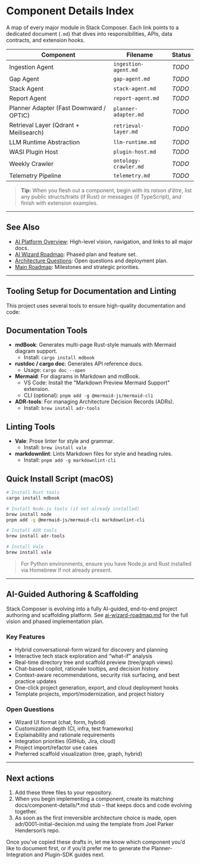 # Component Details Index

A map of every major module in Stack Composer. Each link points to a dedicated
document (`.md`) that dives into responsibilities, APIs, data contracts, and
extension hooks.

| Component                               | Filename              | Status |
| --------------------------------------- | --------------------- | ------ |
| Ingestion Agent                         | `ingestion-agent.md`  | _TODO_ |
| Gap Agent                               | `gap-agent.md`        | _TODO_ |
| Stack Agent                             | `stack-agent.md`      | _TODO_ |
| Report Agent                            | `report-agent.md`     | _TODO_ |
| Planner Adapter (Fast Downward / OPTIC) | `planner-adapter.md`  | _TODO_ |
| Retrieval Layer (Qdrant + Meilisearch)  | `retrieval-layer.md`  | _TODO_ |
| LLM Runtime Abstraction                 | `llm-runtime.md`      | _TODO_ |
| WASI Plugin Host                        | `plugin-host.md`      | _TODO_ |
| Weekly Crawler                          | `ontology-crawler.md` | _TODO_ |
| Telemetry Pipeline                      | `telemetry.md`        | _TODO_ |

> **Tip:** When you flesh out a component, begin with its _raison d’être_,
> list any public structs/traits (if Rust) or messages (if TypeScript), and
> finish with extension examples.

---

## See Also

- [AI Platform Overview](../AI%20Platform%20Overview.md): High-level vision, navigation, and links to all major docs.
- [AI Wizard Roadmap](../Architecture%20&%20Component%20Guides/ai-wizard-roadmap.md): Phased plan and feature set.
- [Architecture Questions](../Architecture%20&%20Component%20Guides/architecture-questions.md): Open questions and deployment plan.
- [Main Roadmap](../roadmap.md): Milestones and strategic priorities.

---

## Tooling Setup for Documentation and Linting

This project uses several tools to ensure high-quality documentation and code:

## Documentation Tools

- **mdBook**: Generates multi-page Rust-style manuals with Mermaid diagram support.
  - Install: `cargo install mdbook`
- **rustdoc / cargo doc**: Generates API reference docs.
  - Usage: `cargo doc --open`
- **Mermaid**: For diagrams in Markdown and mdBook.
  - VS Code: Install the "Markdown Preview Mermaid Support" extension.
  - CLI (optional): `pnpm add -g @mermaid-js/mermaid-cli`
- **ADR-tools**: For managing Architecture Decision Records (ADRs).
  - Install: `brew install adr-tools`

## Linting Tools

- **Vale**: Prose linter for style and grammar.
  - Install: `brew install vale`
- **markdownlint**: Lints Markdown files for style and heading rules.
  - Install: `pnpm add -g markdownlint-cli`

## Quick Install Script (macOS)

```bash
# Install Rust tools
cargo install mdbook

# Install Node.js tools (if not already installed)
brew install node
pnpm add -g @mermaid-js/mermaid-cli markdownlint-cli

# Install ADR tools
brew install adr-tools

# Install Vale
brew install vale
```

> For Python environments, ensure you have Node.js and Rust installed via Homebrew if not already present.

---

## AI-Guided Authoring & Scaffolding

Stack Composer is evolving into a fully AI-guided, end-to-end project authoring and scaffolding platform. See [ai-wizard-roadmap.md](../Architecture%20&%20Component%20Guides/ai-wizard-roadmap.md) for the full vision and phased implementation plan.

### Key Features

- Hybrid conversational-form wizard for discovery and planning
- Interactive tech stack exploration and “what-if” analysis
- Real-time directory tree and scaffold preview (tree/graph views)
- Chat-based copilot, rationale tooltips, and decision history
- Context-aware recommendations, security risk surfacing, and best practice updates
- One-click project generation, export, and cloud deployment hooks
- Template projects, import/modernization, and project history

### Open Questions

- Wizard UI format (chat, form, hybrid)
- Customization depth (CI, infra, test frameworks)
- Explainability and rationale requirements
- Integration priorities (GitHub, Jira, cloud)
- Project import/refactor use cases
- Preferred scaffold visualization (tree, graph, hybrid)

---

## Next actions

1. Add these three files to your repository.
2. When you begin implementing a component, create its matching
   docs/component-details/\*.md stub – that keeps docs and code evolving
   together.
3. As soon as the first irreversible architecture choice is made,
   open adr/0001-initial-decision.md using the template from
   Joel Parker Henderson’s repo.

Once you’ve copied these drafts in, let me know which component you’d like to document first, or if you’d prefer me to generate the Planner-Integration and Plugin-SDK guides next.
